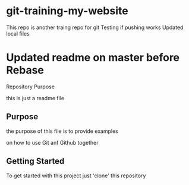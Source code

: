 # git-training-my-website
This repo is another traing repo for git
Testing if pushing works
Updated local files
# Updated readme on master before Rebase
Repository Purpose

this is just a readme file

## Purpose

the purpose of this file is to provide examples

on how to use Git anf Github together

## Getting Started

To get started with this project just 'clone' this repository

